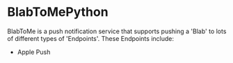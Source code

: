 # BlabToMePython

BlabToMe is a push notification service that supports pushing a 'Blab' to lots of different types of 'Endpoints'. 
These Endpoints include:
- Apple Push
